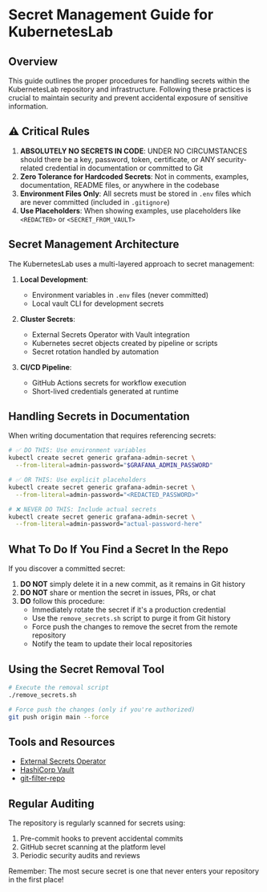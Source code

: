 # Secret Management Guide for KubernetesLab

## Overview

This guide outlines the proper procedures for handling secrets within the KubernetesLab repository and infrastructure. Following these practices is crucial to maintain security and prevent accidental exposure of sensitive information.

## ⚠️ Critical Rules

1. **ABSOLUTELY NO SECRETS IN CODE**: UNDER NO CIRCUMSTANCES should there be a key, password, token, certificate, or ANY security-related credential in documentation or committed to Git
2. **Zero Tolerance for Hardcoded Secrets**: Not in comments, examples, documentation, README files, or anywhere in the codebase
3. **Environment Files Only**: All secrets must be stored in `.env` files which are never committed (included in `.gitignore`)
4. **Use Placeholders**: When showing examples, use placeholders like `<REDACTED>` or `<SECRET_FROM_VAULT>`

## Secret Management Architecture

The KubernetesLab uses a multi-layered approach to secret management:

1. **Local Development**:
   - Environment variables in `.env` files (never committed)
   - Local vault CLI for development secrets

2. **Cluster Secrets**:
   - External Secrets Operator with Vault integration
   - Kubernetes secret objects created by pipeline or scripts
   - Secret rotation handled by automation

3. **CI/CD Pipeline**:
   - GitHub Actions secrets for workflow execution
   - Short-lived credentials generated at runtime

## Handling Secrets in Documentation

When writing documentation that requires referencing secrets:

```bash
# ✅ DO THIS: Use environment variables
kubectl create secret generic grafana-admin-secret \
  --from-literal=admin-password="$GRAFANA_ADMIN_PASSWORD"

# ✅ OR THIS: Use explicit placeholders
kubectl create secret generic grafana-admin-secret \
  --from-literal=admin-password="<REDACTED_PASSWORD>"

# ❌ NEVER DO THIS: Include actual secrets
kubectl create secret generic grafana-admin-secret \
  --from-literal=admin-password="actual-password-here"
```

## What To Do If You Find a Secret In the Repo

If you discover a committed secret:

1. **DO NOT** simply delete it in a new commit, as it remains in Git history
2. **DO NOT** share or mention the secret in issues, PRs, or chat
3. **DO** follow this procedure:
   - Immediately rotate the secret if it's a production credential
   - Use the `remove_secrets.sh` script to purge it from Git history
   - Force push the changes to remove the secret from the remote repository
   - Notify the team to update their local repositories

## Using the Secret Removal Tool

```bash
# Execute the removal script
./remove_secrets.sh

# Force push the changes (only if you're authorized)
git push origin main --force
```

## Tools and Resources

- [External Secrets Operator](https://external-secrets.io/)
- [HashiCorp Vault](https://www.vaultproject.io/)
- [git-filter-repo](https://github.com/newren/git-filter-repo)

## Regular Auditing

The repository is regularly scanned for secrets using:

1. Pre-commit hooks to prevent accidental commits
2. GitHub secret scanning at the platform level
3. Periodic security audits and reviews

Remember: The most secure secret is one that never enters your repository in the first place!
